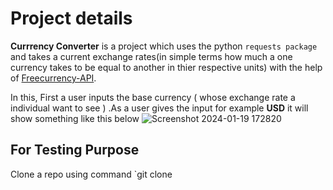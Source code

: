 # Project details 

**Currrency Converter** is a project which uses the python `requests package` and takes a current exchange rates(in simple terms how much a one currency takes to be equal to another in thier respective units) with the help of [Freecurrency-API](https://freecurrencyapi.com/).  

 In this, First a user inputs the base currency ( whose exchange rate a individual want to see ) .As a user gives the input for example **USD** it will show something like this below 
 ![Screenshot 2024-01-19 172820](https://github.com/rd-sharma7/8BW_currency_converter/assets/129971777/8278d36c-57e7-4014-bacf-d11e035c6bed)

 ## For Testing Purpose

 Clone a repo using command `git clone 

 
